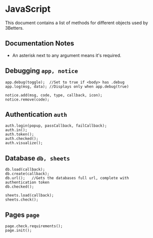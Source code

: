 # JavaScript
This document contains a list of methods for different objects used by 3Betters.

## Documentation Notes
* An asterisk next to any argument means it's required.

## Debugging    `app, notice`
    app.debug(toggle);  //Set to true if <body> has .debug
    app.log(msg, data); //Displays only when app.debug(true)

    notice.add(msg, code, type, callback, icon);
    notice.remove(code);

## Authentication   `auth`
    auth.login(popup, passCallback, failCallback);
    auth.in();
    auth.token();
    auth.checked();
    auth.visualize();

## Database    `db, sheets`
    db.load(callback);
    db.create(callback);
    db.url();   //Gets the databases full url, complete with authentication token
    db.checked();

    sheets.load(callback);
    sheets.check();

## Pages        `page`
    page.check.requirements();
    page.init();